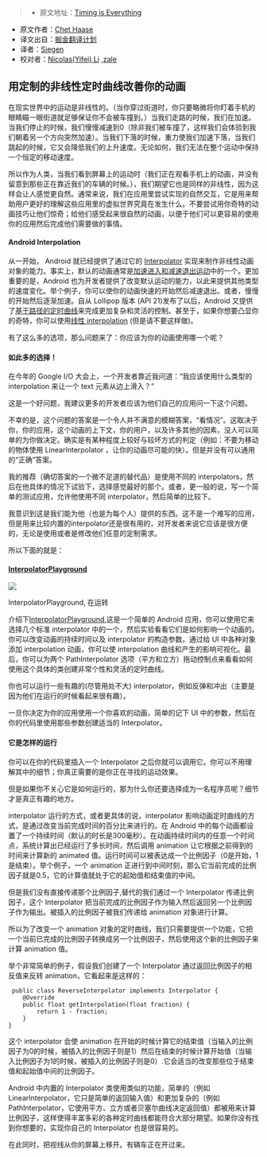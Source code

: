 > * 原文地址：[Timing is Everything](https://medium.com/google-developers/timing-is-everything-8218b8df5485#.tlp6t4pxv)
* 原文作者：[Chet Haase](https://medium.com/@chethaase)
* 译文出自：[掘金翻译计划](https://github.com/xitu/gold-miner)
* 译者：[Siegen](https://github.com/siegeout)
* 校对者：[Nicolas(Yifei) Li](https://github.com/yifili09) ,[zale](https://github.com/zhangliukun)

## 用定制的非线性定时曲线改善你的动画


在现实世界中的运动是非线性的。（当你穿过街道时，你只要略微将你盯着手机的眼睛瞄一眼街道就足够保证你不会被车撞到。）当我们走路的时候，我们在加速。当我们停止的时候，我们慢慢减速到0（除非我们被车撞了，这样我们会体验到我们朝着另一个方向突然加速）。当我们下落的时候，重力使我们加速下落，当我们跳起的时候，它又会降低我们的上升速度。无论如何，我们无法在整个运动中保持一个恒定的移动速度。



所以作为人类，当我们看到屏幕上的运动时（我们正在观看手机上的动画，并没有留意到那些正在靠近我们的车辆的时候。），我们期望它也是同样的非线性，因为这样会让人感觉更自然。通常来说，我们在应用里尝试实现的自然交互，它是用来帮助用户更好的理解这些应用里的虚拟世界究竟在发生什么。不要尝试用你奇特的动画技巧让他们惊奇；给他们感受起来很自然的动画，以便于他们可以更容易的使用你的应用然后完成他们需要做的事情。

#### Android Interpolation



从一开始， Android 就已经提供了通过它的 [Interpolator](https://developer.android.com/reference/android/view/animation/Interpolator.html) 实现来制作非线性动画对象的能力。事实上，默认的动画通常是[加速进入和减速退出运动](https://developer.android.com/reference/android/view/animation/AccelerateDecelerateInterpolator.html)中的一个。更加重要的是，Android 也为开发者提供了改变默认运动的能力，以此来提供其他类型的速度变化。举个例子，你可以使你的动画快速的开始然后减速退出。或者，慢慢的开始然后逐渐加速。自从  Lollipop 版本 (API 21)发布了以后，Android 又提供了[基于路径的定时曲线](https://developer.android.com/reference/android/view/animation/PathInterpolator.html)来完成更加复杂和灵活的控制。甚至于，如果你想要凸显你的奇特，你可以使用[线性 interpolation](https://developer.android.com/reference/android/view/animation/LinearInterpolator.html) (但是请不要这样做)。




有了这么多的选项，那么问题来了：你应该为你的动画使用哪一个呢？


#### 如此多的选择！



在今年的 Google I/O 大会上，一个开发者靠近我问道：“我应该使用什么类型的 interpolation 来让一个 text 元素从边上滑入？”


这是一个好问题，我建议更多的开发者应该为他们自己的应用问一下这个问题。



不幸的是，这个问题的答案是一个令人并不满意的模糊答案，“看情况”。这取决于你，你的应用，这个动画的上下文，你的用户，以及许多其他的因素，没人可以简单的为你做决定。确实是有某种程度上较好与较坏方式的判定（例如：不要为移动的物体使用 LinearInterpolator ，让你的动画尽可能的快）。但是并没有可以通用的“正确”答案。


我的推荐（确切答案的一个微不足道的替代品）是使用不同的 interpolators，然后在他具体的情况下试验下，选择感觉最好的那个。或者，更一般的说，写一个简单的测试应用，允许他使用不同 interpolator，然后简单的比较下。



我意识到这是我们能为他（也是为每个人）提供的东西。这不是一个难写的应用，但是用来比较内置的interpolator还是很有用的，对开发者来说它应该是很方便的，无论是使用或者是修改他们任意的定制需求。



所以下面的就是：

#### [InterpolatorPlayground](https://github.com/google/android-ui-toolkit-demos/tree/master/Animations/InterpolatorPlayground)






![](http://ac-Myg6wSTV.clouddn.com/a821863d8a772e1050f8.png)




InterpolatorPlayground, 在运转


介绍下[InterpolatorPlayground](https://github.com/google/android-ui-toolkit-demos/tree/master/Animations/InterpolatorPlayground),这是一个简单的 Android 应用，你可以使用它来选择几个标准 interpolator 中的一个，然后实验看看它们是如何影响一个动画的。你可以改变动画的持续时间以及 interpolator 的构造参数。通过给 UI 中各种对象添加 interpolation 动画，你可以使 interpolation 曲线和产生的影响可视化。最后，你可以为两个 PathInterpolator 选项（平方和立方）拖动控制点来看看如何使用这个具体的类创建非常个性和灵活的定时曲线。



你也可以运行一些有趣的(尽管用处不大) interpolator，例如反弹和冲出（主要是因为他们在运行的时候看起来很有趣）。



一旦你决定为你的应用使用一个你喜欢的动画，简单的记下 UI 中的参数，然后在你的代码里使用那些参数创建适当的 Interpolator。


#### 它是怎样的运行

你可以在你的代码里插入一个 Interpolator 之后你就可以调用它。你可以不用理解其中的细节；你真正需要的是你正在寻找的运动效果。


但是如果你不关心它是如何运行的，那为什么你还要选择成为一名程序员呢？细节才是真正有趣的地方。


interpolator 运行的方式，或者更具体的说，interpolator 影响动画定时曲线的方式，是通过改变当前完成时间的百分比来进行的。在 Android 中的每个动画都设置了一个持续时间（默认的时长是300毫秒）。在动画持续时间内的任意一个时间点，系统计算出已经运行了多长时间，然后调用 animation 让它根据之前得到的时间来计算新的 animated 值。运行时间可以被表达成一个比例因子（0是开始，1是结束）。举个例子，一个 animation 正进行到中间时刻，那么它当前完成的比例因子就是0.5，它的计算值就处于它的起始值和结束值的中间。



但是我们没有直接传递那个比例因子,替代的我们通过一个 Interpolator 传递比例因子，这个 Interpolator 把当前完成的比例因子作为输入然后返回另一个比例因子作为输出。被插入的比例因子被我们传递给 animation 对象进行计算。


所以为了改变一个 animation 对象的定时曲线，我们只需要提供一个功能，它把一个当前已完成的比例因子转换成另一个比例因子，然后使用这个新的比例因子来计算  animation 值。


举个非常简单的例子，假设我们创建了一个 Interpolator 通过返回比例因子的相反值来反转 animation，它看起来是这样的：

     public class ReverseInterpolator implements Interpolator {
        @Override 
        public float getInterpolation(float fraction) {
            return 1 - fraction;
        }
    }



这个 interpolator 会使 animation 在开始的时候计算它的结束值（当输入的比例因子为0的时候，被插入的比例因子则是1）然后在结束的时候计算开始值（当输入比例因子为1的时候，被插入的比例因子则是0）.它会适当的改变那些位于结束值和起始值中间的比例因子。



Android 中内置的 Interpolator 类使用类似的功能，简单的（例如 LinearInterpolator，它只是简单的返回输入值）和更加复杂的（例如 PathInterpolator，它使用平方、立方或者贝塞尔曲线决定返回值）都被用来计算比例因子，这样使得丰富多彩的各种定时曲线都能符合大部分期望。如果你没有找到你想要的，实现你自己的 Interpolator 也是很容易的。



在此同时，把视线从你的屏幕上移开。有辆车正在开过来。


